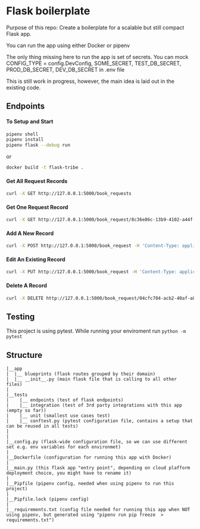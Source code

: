 # Flask boilerplate

Purpose of this repo:
Create a boilerplate for a scalable but still compact Flask app.

You can run the app using either Docker or pipenv

The only thing missing here to run the app is set of secrets. You can mock CONFIG_TYPE = config.DevConfig, SOME_SECRET, TEST_DB_SECRET, PROD_DB_SECRET, DEV_DB_SECRET in .env file

This is still work in progress, however, the main idea is laid out in the existing code.

## Endpoints

#### To Setup and Start
```bash
pipenv shell
pipenv install
pipenv flask --debug run
```
or 
```bash
docker build -t flask-tribe .

```

#### Get All Request Records
```bash
curl -X GET http://127.0.0.1:5000/book_requests
```

#### Get One Request Record
```bash
curl -X GET http://127.0.0.1:5000/book_request/8c36e86c-13b9-4102-a44f-646015dfd981
```

#### Add A New Record
```bash
curl -X POST http://127.0.0.1:5000/book_request -H 'Content-Type: application/json' -d '{"title":"Booksy Book", "email": "testuser3@test.com"}'
```

#### Edit An Existing Record
```bash
curl -X PUT http://127.0.0.1:5000/book_request -H 'Content-Type: application/json' -d '{"title":"edited Booksy Book", "email": "testuser4@test.com"}'
```

#### Delete A Record
```bash
curl -X DELETE http://127.0.0.1:5000/book_request/04cfc704-acb2-40af-a8d3-4611fab54ada
```
## Testing
This project is using pytest. While running your enviroment run  ```python -m pytest``` 

## Structure
```
|__app
|  |__ blueprints (flask routes grouped by their domain)
|  |__ __init__.py (main flask file that is calling to all other files)
|
|__tests 
|    |__ endpoints (test of flask endpoints)
|    |__ integration (test of 3rd party integrations with this app (empty so far))
|    |__ unit (smallest use cases test)
|    |__ conftest.py (pytest configuration file, contains a setup that can be reused in all tests)
|
|
|__config.py (flask-wide configuration file, so we can use different set e.g. env variables for each environmet)
|
|__Dockerfile (configuration for running this app with Docker)
|
|__main.py (this flask app "entry point", depending on cloud plafform deployment choice, you might have to rename it)
|
|__Pipfile (pipenv config, needed when using pipenv to run this project)
|
|__Pipfile.lock (pipenv config)
|
|__requirements.txt (config file needed for running this app when NOT using pipenv, but generated using "pipenv run pip freeze  > requirements.txt")
```

